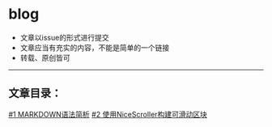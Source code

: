 # blog

* 文章以issue的形式进行提交
* 文章应当有充实的内容，不能是简单的一个链接
* 转载、原创皆可

---------------

## 文章目录：

[#1 MARKDOWN语法简析](https://github.com/YIXUNFE/blog/issues/1)
[#2 使用NiceScroller构建可滑动区块](https://github.com/YIXUNFE/blog/issues/2)

